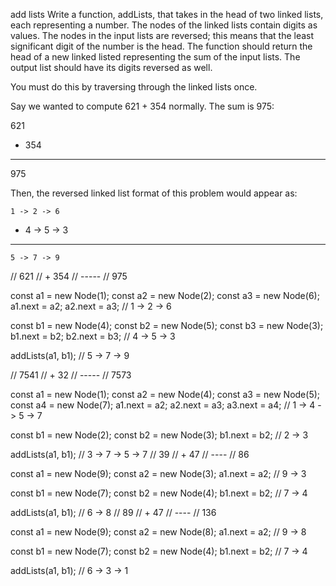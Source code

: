 add lists
Write a function, addLists, that takes in the head of two linked lists, each representing a number. The nodes of the linked lists contain digits as values. The nodes in the input lists are reversed; this means that the least significant digit of the number is the head. The function should return the head of a new linked listed representing the sum of the input lists. The output list should have its digits reversed as well.

You must do this by traversing through the linked lists once.

Say we wanted to compute 621 + 354 normally. The sum is 975:

   621
 + 354
 -----
   975

Then, the reversed linked list format of this problem would appear as:

    1 -> 2 -> 6
 +  4 -> 5 -> 3
 --------------
    5 -> 7 -> 9
//   621
// + 354
// -----
//   975

const a1 = new Node(1);
const a2 = new Node(2);
const a3 = new Node(6);
a1.next = a2;
a2.next = a3;
// 1 -> 2 -> 6

const b1 = new Node(4);
const b2 = new Node(5);
const b3 = new Node(3);
b1.next = b2;
b2.next = b3;
// 4 -> 5 -> 3

addLists(a1, b1);
// 5 -> 7 -> 9

//  7541
// +  32
// -----
//  7573

const a1 = new Node(1);
const a2 = new Node(4);
const a3 = new Node(5);
const a4 = new Node(7);
a1.next = a2;
a2.next = a3;
a3.next = a4;
// 1 -> 4 -> 5 -> 7

const b1 = new Node(2);
const b2 = new Node(3);
b1.next = b2;
// 2 -> 3 

addLists(a1, b1);
// 3 -> 7 -> 5 -> 7
//   39
// + 47
// ----
//   86

const a1 = new Node(9);
const a2 = new Node(3);
a1.next = a2;
// 9 -> 3

const b1 = new Node(7);
const b2 = new Node(4);
b1.next = b2;
// 7 -> 4

addLists(a1, b1);
// 6 -> 8
//   89
// + 47
// ----
//  136

const a1 = new Node(9);
const a2 = new Node(8);
a1.next = a2;
// 9 -> 8

const b1 = new Node(7);
const b2 = new Node(4);
b1.next = b2;
// 7 -> 4

addLists(a1, b1);
// 6 -> 3 -> 1
